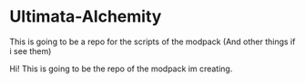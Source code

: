 # Ultimata-Alchemity
This is going to be a repo for the scripts of the modpack (And other things if i see them)

Hi! This is going to be the repo of the modpack im creating.
